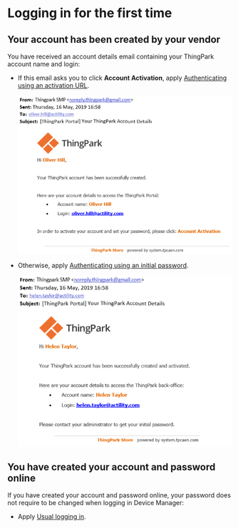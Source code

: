 # Logging in for the first time

## Your account has been created by your vendor

You have received an account details email containing your ThingPark
account name and login:

- If this email asks you to click **Account Activation**, apply
  [Authenticating using an activation URL](../../orphans/dmug-authenticate-activation-url.md).

  ![](./_images/logging-in-for-the-first-time.png)

- Otherwise, apply [Authenticating using an initial password](../../orphans/dmug-authenticate-initial-password.md).

  ![](./_images/logging-in-for-the-first-time-5.png)

## You have created your account and password online

If you have created your account and password online, your password does
not require to be changed when logging in Device Manager:

- Apply [Usual logging in](./usual-logging-in).
